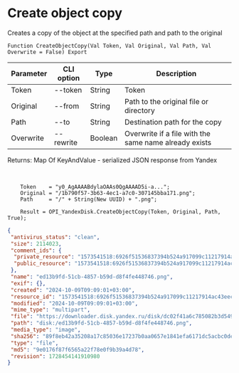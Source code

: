 ﻿---
sidebar_position: 5
---

# Create object copy
 Creates a copy of the object at the specified path and path to the original



`Function CreateObjectCopy(Val Token, Val Original, Val Path, Val Overwrite = False) Export`

  | Parameter | CLI option | Type | Description |
  |-|-|-|-|
  | Token | --token | String | Token |
  | Original | --from | String | Path to the original file or directory |
  | Path | --to | String | Destination path for the copy |
  | Overwrite | --rewrite | Boolean | Overwrite if a file with the same name already exists |

  
  Returns:  Map Of KeyAndValue - serialized JSON response from Yandex

<br/>




```bsl title="Code example"
    Token    = "y0_AgAAAABdylaOAAs0QgAAAAD5i-a...";
    Original = "/1b790f57-3b63-4ec1-a7c0-307145bba171.png";
    Path     = "/" + String(New UUID) + ".png";

    Result = OPI_YandexDisk.CreateObjectCopy(Token, Original, Path, True);
```
 



```json title="Result"
{
 "antivirus_status": "clean",
 "size": 2114023,
 "comment_ids": {
  "private_resource": "1573541518:6926f51536837394b524a917099c11217914ac43eecf41e7152d52b8e9a20362",
  "public_resource": "1573541518:6926f51536837394b524a917099c11217914ac43eecf41e7152d52b8e9a20362"
 },
 "name": "ed13b9fd-51cb-4857-b59d-d8f4fe448746.png",
 "exif": {},
 "created": "2024-10-09T09:09:01+03:00",
 "resource_id": "1573541518:6926f51536837394b524a917099c11217914ac43eecf41e7152d52b8e9a20362",
 "modified": "2024-10-09T09:09:01+03:00",
 "mime_type": "multipart",
 "file": "https://downloader.disk.yandex.ru/disk/dc02f41a6c785082b3d549fecc0135f2724bd95aa23e7d01b871ce33be82a59a/6706563e/gwThwhLBKYvLhQCNnqAHikawF6ofeh69S2Q-9g1T5IGPQ-vmmg5ho0UNlym1cYvMYt55yWUwrNHLEwnJN27VGg%3D%3D?uid=1573541518&filename=ed13b9fd-51cb-4857-b59d-d8f4fe448746.png&disposition=attachment&hash=&limit=0&content_type=multipart&owner_uid=1573541518&fsize=2114023&hid=03d7263840468e281bd0b238a26e7d0d&media_type=image&tknv=v2&etag=9e0176f87f6565a22f78e0f9b39a4d78",
 "path": "disk:/ed13b9fd-51cb-4857-b59d-d8f4fe448746.png",
 "media_type": "image",
 "sha256": "89f8eb42a35208a17c85036e17237b0aa0657e1841efa6171dc5acbc0dea9e18",
 "type": "file",
 "md5": "9e0176f87f6565a22f78e0f9b39a4d78",
 "revision": 1728454141910980
}
```
